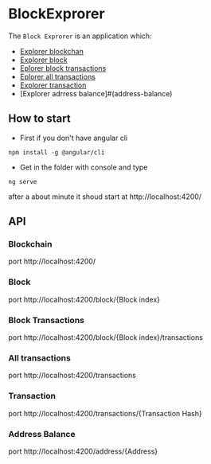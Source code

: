 # BlockExprorer

The `Block Exprorer` is an application which:
* [Explorer blockchan](#blockchain)
* [Explorer block](#block)
* [Eplorer block transactions](#block-transactions)
* [Eplorer all transactions](#all-transaction)
* [Explorer transaction](#transaction)
* [Explorer adrress balance]#(address-balance)

## How to start

* First if you don't have angular cli 
```
npm install -g @angular/cli
```

* Get in the folder with console and type 
```
ng serve
```
 after a about minute it shoud start at http://localhost:4200/
 
 ## API
 
 ### Blockchain 
 
 port http://localhost:4200/
 
 ### Block 
 
 port http://localhost:4200/block/{Block index}
 
 ### Block Transactions
 
 port http://localhost:4200/block/{Block index}/transactions
 
 ### All transactions
 
 port http://localhost:4200/transactions
 
 ### Transaction
 
 port http://localhost:4200/transactions/{Transaction Hash}
 
 ### Address Balance
 
 port http://localhost:4200/address/{Address}
 
 
 


